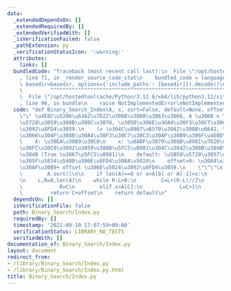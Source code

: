 ```yaml
---
data:
  _extendedDependsOn: []
  _extendedRequiredBy: []
  _extendedVerifiedWith: []
  _isVerificationFailed: false
  _pathExtension: py
  _verificationStatusIcon: ':warning:'
  attributes:
    links: []
  bundledCode: "Traceback (most recent call last):\n  File \"/opt/hostedtoolcache/Python/3.12.6/x64/lib/python3.12/site-packages/onlinejudge_verify/documentation/build.py\"\
    , line 71, in _render_source_code_stat\n    bundled_code = language.bundle(stat.path,\
    \ basedir=basedir, options={'include_paths': [basedir]}).decode()\n          \
    \         ^^^^^^^^^^^^^^^^^^^^^^^^^^^^^^^^^^^^^^^^^^^^^^^^^^^^^^^^^^^^^^^^^^^^^^^^^^^^^^^^^\n\
    \  File \"/opt/hostedtoolcache/Python/3.12.6/x64/lib/python3.12/site-packages/onlinejudge_verify/languages/python.py\"\
    , line 96, in bundle\n    raise NotImplementedError\nNotImplementedError\n"
  code: "def Binary_Search_Index(A, x, sort=False, default=None, offset=0):\n    \"\
    \"\" \u4E8C\u5206\u63A2\u7D22\u306B\u3088\u3063\u3066, A \u306B x \u304C\u5B58\
    \u5728\u3059\u308B\u308C\u3070, \u305D\u306E\u30A4\u30F3\u30C7\u30C3\u30AF\u30B9\
    \u3092\u8FD4\u3059.\n    (x \u304C\u8907\u6570\u3042\u308B\u6642, \u8FD4\u3063\
    \u3066\u304F\u308B\u30A4\u30F3\u30C7\u30C3\u30AF\u30B9\u306F\u4E0D\u5B9A)\n\n\
    \    A: \u30EA\u30B9\u30C8\n    x: \u8ABF\u3079\u308B\u8981\u7D20\n    sort: \u30BD\
    \u30FC\u30C8\u3092\u3059\u308B\u5FC5\u8981\u304C\u3042\u308B\u304B\u3069\u3046\
    \u304B (True \u3067\u5FC5\u8981)\n    default: \u5B58\u5728\u3057\u306A\u304B\u3063\
    \u305F\u5834\u5408\u306E\u8FD4\u308A\u5024\n    offset=0: \u30A4\u30F3\u30C7\u30C3\
    \u30AF\u30B9+ offset \u306E\u5024\u3092\u8FD4\u3059.\n    \"\"\"\n    if sort:\n\
    \        A.sort()\n\n    if len(A)==0 or x<A[0] or A[-1]<x:\n        return default\n\
    \n    L,R=0,len(A)\n    while R-L>0:\n        C=L+(R-L)//2\n        if x<A[C]:\n\
    \            R=C\n        elif x>A[C]:\n            L=C+1\n        else:\n   \
    \         return C+offset\n    return default\n"
  dependsOn: []
  isVerificationFile: false
  path: Binary_Search/Index.py
  requiredBy: []
  timestamp: '2022-09-10 17:07:59+09:00'
  verificationStatus: LIBRARY_NO_TESTS
  verifiedWith: []
documentation_of: Binary_Search/Index.py
layout: document
redirect_from:
- /library/Binary_Search/Index.py
- /library/Binary_Search/Index.py.html
title: Binary_Search/Index.py
---
```

